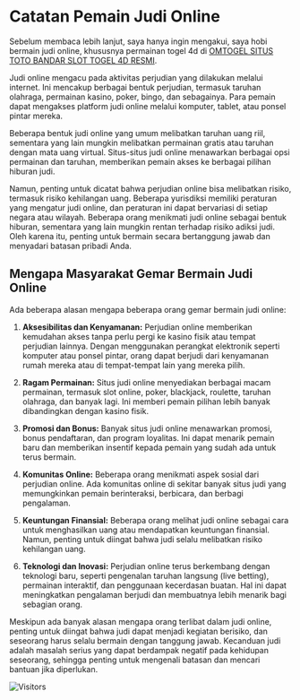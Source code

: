 # Catatan Pemain Judi Online
Sebelum membaca lebih lanjut, saya hanya ingin mengakui, saya hobi bermain judi online, khususnya permainan togel 4d di [OMTOGEL SITUS TOTO BANDAR SLOT TOGEL 4D RESMI](https://redir.masterseo.site/lpomto).

Judi online mengacu pada aktivitas perjudian yang dilakukan melalui internet. Ini mencakup berbagai bentuk perjudian, termasuk taruhan olahraga, permainan kasino, poker, bingo, dan sebagainya. Para pemain dapat mengakses platform judi online melalui komputer, tablet, atau ponsel pintar mereka.

Beberapa bentuk judi online yang umum melibatkan taruhan uang riil, sementara yang lain mungkin melibatkan permainan gratis atau taruhan dengan mata uang virtual. Situs-situs judi online menawarkan berbagai opsi permainan dan taruhan, memberikan pemain akses ke berbagai pilihan hiburan judi.

Namun, penting untuk dicatat bahwa perjudian online bisa melibatkan risiko, termasuk risiko kehilangan uang. Beberapa yurisdiksi memiliki peraturan yang mengatur judi online, dan peraturan ini dapat bervariasi di setiap negara atau wilayah. Beberapa orang menikmati judi online sebagai bentuk hiburan, sementara yang lain mungkin rentan terhadap risiko adiksi judi. Oleh karena itu, penting untuk bermain secara bertanggung jawab dan menyadari batasan pribadi Anda.

## Mengapa Masyarakat Gemar Bermain Judi Online
Ada beberapa alasan mengapa beberapa orang gemar bermain judi online:

1. **Aksesibilitas dan Kenyamanan:** Perjudian online memberikan kemudahan akses tanpa perlu pergi ke kasino fisik atau tempat perjudian lainnya. Dengan menggunakan perangkat elektronik seperti komputer atau ponsel pintar, orang dapat berjudi dari kenyamanan rumah mereka atau di tempat-tempat lain yang mereka pilih.

2. **Ragam Permainan:** Situs judi online menyediakan berbagai macam permainan, termasuk slot online, poker, blackjack, roulette, taruhan olahraga, dan banyak lagi. Ini memberi pemain pilihan lebih banyak dibandingkan dengan kasino fisik.

3. **Promosi dan Bonus:** Banyak situs judi online menawarkan promosi, bonus pendaftaran, dan program loyalitas. Ini dapat menarik pemain baru dan memberikan insentif kepada pemain yang sudah ada untuk terus bermain.

4. **Komunitas Online:** Beberapa orang menikmati aspek sosial dari perjudian online. Ada komunitas online di sekitar banyak situs judi yang memungkinkan pemain berinteraksi, berbicara, dan berbagi pengalaman.

5. **Keuntungan Finansial:** Beberapa orang melihat judi online sebagai cara untuk menghasilkan uang atau mendapatkan keuntungan finansial. Namun, penting untuk diingat bahwa judi selalu melibatkan risiko kehilangan uang.

6. **Teknologi dan Inovasi:** Perjudian online terus berkembang dengan teknologi baru, seperti pengenalan taruhan langsung (live betting), permainan interaktif, dan penggunaan kecerdasan buatan. Hal ini dapat meningkatkan pengalaman berjudi dan membuatnya lebih menarik bagi sebagian orang.

Meskipun ada banyak alasan mengapa orang terlibat dalam judi online, penting untuk diingat bahwa judi dapat menjadi kegiatan berisiko, dan seseorang harus selalu bermain dengan tanggung jawab. Kecanduan judi adalah masalah serius yang dapat berdampak negatif pada kehidupan seseorang, sehingga penting untuk mengenali batasan dan mencari bantuan jika diperlukan.

![Visitors](https://api.visitorbadge.io/api/combined?path=https%3A%2F%2Fwakuwaku.webafternoon.com%2F&countColor=%23263759)
